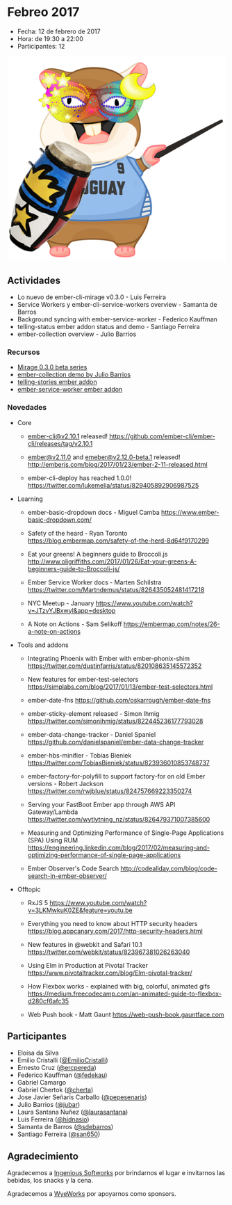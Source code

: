 # Febreo 2017

* Fecha: 12 de febrero de 2017
* Hora: de 19:30 a 22:00
* Participantes: 12

![photo](./tomster-carnavalero.png)

## Actividades

* Lo nuevo de ember-cli-mirage v0.3.0 - Luis Ferreira
* Service Workers y ember-cli-service-workers overview - Samanta de Barros
* Background syncing with ember-service-worker - Federico Kauffman
* telling-status ember addon status and demo - Santiago Ferreira
* ember-collection overview - Julio Barrios

### Recursos

* [Mirage 0.3.0 beta series](http://www.ember-cli-mirage.com/blog/2017/01/09/0-3-0-beta-series/)
* [ember-collection demo by Julio Barrios](https://github.com/jubar/ember-collection-demo)
* [telling-stories ember addon](https://github.com/mvdwg/telling-stories)
* [ember-service-worker ember addon](http://ember-service-worker.com/)

### Novedades

* Core
  * ember-cli@v2.10.1 released!
    https://github.com/ember-cli/ember-cli/releases/tag/v2.10.1

  * ember@v2.11.0 and emeber@v2.12.0-beta.1 released!
    http://emberjs.com/blog/2017/01/23/ember-2-11-released.html

  * ember-cli-deploy has reached 1.0.0!
    https://twitter.com/lukemelia/status/829405892906987525

* Learning
  * ember-basic-dropdown docs - Miguel Camba
    https://www.ember-basic-dropdown.com/

  * Safety of the heard - Ryan Toronto
    https://blog.embermap.com/safety-of-the-herd-8d64f9170299

  * Eat your greens! A beginners guide to Broccoli.js
    http://www.oligriffiths.com/2017/01/26/Eat-your-greens-A-beginners-guide-to-Broccoli-js/

  * Ember Service Worker docs - Marten Schilstra
    https://twitter.com/Martndemus/status/826435052481417218

  * NYC Meetup - January
    https://www.youtube.com/watch?v=JTzvYJBxwyI&app=desktop

  * A Note on Actions - Sam Selikoff
    https://embermap.com/notes/26-a-note-on-actions

* Tools and addons
  * Integrating Phoenix with Ember with ember-phonix-shim
    https://twitter.com/dustinfarris/status/820108635145572352

  * New features for ember-test-selectors
    https://simplabs.com/blog/2017/01/13/ember-test-selectors.html

  * ember-date-fns
    https://github.com/oskarrough/ember-date-fns

  * ember-sticky-element released - Simon Ihmig
    https://twitter.com/simonihmig/status/822445236177793028

  * ember-data-change-tracker - Daniel Spaniel
    https://github.com/danielspaniel/ember-data-change-tracker

  * ember-hbs-minifier - Tobias Bieniek
    https://twitter.com/TobiasBieniek/status/823936010853748737

  * ember-factory-for-polyfill to support factory-for on old Ember versions - Robert Jackson
    https://twitter.com/rwjblue/status/824757669223350274

  * Serving your FastBoot Ember app through AWS API Gateway/Lambda
    https://twitter.com/wytlytning_nz/status/826479371007385600

  * Measuring and Optimizing Performance of Single-Page Applications (SPA) Using RUM
    https://engineering.linkedin.com/blog/2017/02/measuring-and-optimizing-performance-of-single-page-applications

  * Ember Observer's Code Search
    http://codeallday.com/blog/code-search-in-ember-observer/

* Offtopic
  * RxJS 5
    https://www.youtube.com/watch?v=3LKMwkuK0ZE&feature=youtu.be

  * Everything you need to know about HTTP security headers
    https://blog.appcanary.com/2017/http-security-headers.html

  * New features in @webkit and Safari 10.1
    https://twitter.com/webkit/status/823967381026263040

  * Using Elm in Production at Pivotal Tracker
    https://www.pivotaltracker.com/blog/Elm-pivotal-tracker/

  * How Flexbox works - explained with big, colorful, animated gifs
    https://medium.freecodecamp.com/an-animated-guide-to-flexbox-d280cf6afc35

  * Web Push book - Matt Gaunt
    https://web-push-book.gauntface.com

## Participantes

* Eloísa da Silva
* Emilio Cristalli ([@EmilioCristalli](https://github.com/EmilioCristalli))
* Ernesto Cruz ([@ercpereda](https://github.com/ercpereda))
* Federico Kauffman ([@fedekau](https://github.com/fedekau))
* Gabriel Camargo
* Gabriel Chertok ([@cherta](https://github.com/cherta))
* Jose Javier Señaris Carballo ([@pepesenaris](https://github.com/pepesenaris))
* Julio Barrios ([@jubar](https://github.com/jubar))
* Laura Santana Nuñez ([@laurasantana](https://github.com/laurasantana))
* Luis Ferreira ([@hidnasio](https://github.com/hidnasio))
* Samanta de Barros ([@sdebarros](https://github.com/sdebarros))
* Santiago Ferreira ([@san650](https://github.com/san650))

## Agradecimiento

Agradecemos a [Ingenious Softworks](http://www.ingsw.com/) por brindarnos el lugar e
invitarnos las bebidas, los snacks y la cena.

Agradecemos a [WyeWorks](https://wyeworks.com/) por apoyarnos como sponsors.
